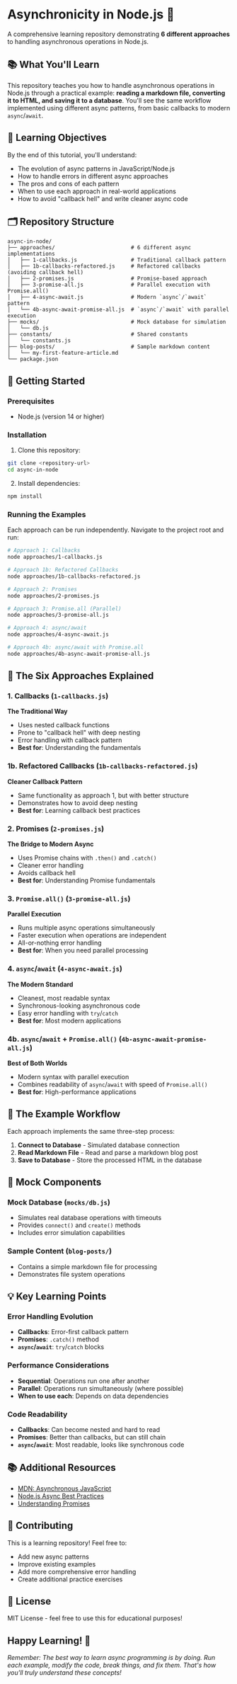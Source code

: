 # Asynchronicity in Node.js 🚀

A comprehensive learning repository demonstrating **6 different approaches** to handling asynchronous operations in Node.js.

## 📚 What You'll Learn

This repository teaches you how to handle asynchronous operations in Node.js through a practical example: **reading a markdown file, converting it to HTML, and saving it to a database**. You'll see the same workflow implemented using different async patterns, from basic callbacks to modern `async`/`await`.

## 🎯 Learning Objectives

By the end of this tutorial, you'll understand:
- The evolution of async patterns in JavaScript/Node.js
- How to handle errors in different async approaches
- The pros and cons of each pattern
- When to use each approach in real-world applications
- How to avoid "callback hell" and write cleaner async code

## 🗂️ Repository Structure

```
async-in-node/
├── approaches/                        # 6 different async implementations
│   ├── 1-callbacks.js                 # Traditional callback pattern
│   ├── 1b-callbacks-refactored.js     # Refactored callbacks (avoiding callback hell)
│   ├── 2-promises.js                  # Promise-based approach
│   ├── 3-promise-all.js               # Parallel execution with Promise.all()
│   ├── 4-async-await.js               # Modern `async`/`await` pattern
│   └── 4b-async-await-promise-all.js  # `async`/`await` with parallel execution
├── mocks/                             # Mock database for simulation
│   └── db.js
├── constants/                         # Shared constants
│   └── constants.js
├── blog-posts/                        # Sample markdown content
│   └── my-first-feature-article.md
└── package.json
```

## 🚀 Getting Started

### Prerequisites
- Node.js (version 14 or higher)

### Installation

1. Clone this repository:
```bash
git clone <repository-url>
cd async-in-node
```

2. Install dependencies:
```bash
npm install
```

### Running the Examples

Each approach can be run independently. Navigate to the project root and run:

```bash
# Approach 1: Callbacks
node approaches/1-callbacks.js

# Approach 1b: Refactored Callbacks
node approaches/1b-callbacks-refactored.js

# Approach 2: Promises
node approaches/2-promises.js

# Approach 3: Promise.all (Parallel)
node approaches/3-promise-all.js

# Approach 4: async/await
node approaches/4-async-await.js

# Approach 4b: async/await with Promise.all
node approaches/4b-async-await-promise-all.js
```

## 📖 The Six Approaches Explained

### 1. Callbacks (`1-callbacks.js`)
**The Traditional Way**
- Uses nested callback functions
- Prone to "callback hell" with deep nesting
- Error handling with callback pattern
- **Best for**: Understanding the fundamentals

### 1b. Refactored Callbacks (`1b-callbacks-refactored.js`)
**Cleaner Callback Pattern**
- Same functionality as approach 1, but with better structure
- Demonstrates how to avoid deep nesting
- **Best for**: Learning callback best practices

### 2. Promises (`2-promises.js`)
**The Bridge to Modern Async**
- Uses Promise chains with `.then()` and `.catch()`
- Cleaner error handling
- Avoids callback hell
- **Best for**: Understanding Promise fundamentals

### 3. `Promise.all()` (`3-promise-all.js`)
**Parallel Execution**
- Runs multiple async operations simultaneously
- Faster execution when operations are independent
- All-or-nothing error handling
- **Best for**: When you need parallel processing

### 4. `async`/`await` (`4-async-await.js`)
**The Modern Standard**
- Cleanest, most readable syntax
- Synchronous-looking asynchronous code
- Easy error handling with `try`/`catch`
- **Best for**: Most modern applications

### 4b. `async`/`await` + `Promise.all()` (`4b-async-await-promise-all.js`)
**Best of Both Worlds**
- Modern syntax with parallel execution
- Combines readability of `async`/`await` with speed of `Promise.all()`
- **Best for**: High-performance applications

## 🔧 The Example Workflow

Each approach implements the same three-step process:

1. **Connect to Database** - Simulated database connection
2. **Read Markdown File** - Read and parse a markdown blog post
3. **Save to Database** - Store the processed HTML in the database

## 🧪 Mock Components

### Mock Database (`mocks/db.js`)
- Simulates real database operations with timeouts
- Provides `connect()` and `create()` methods
- Includes error simulation capabilities

### Sample Content (`blog-posts/`)
- Contains a simple markdown file for processing
- Demonstrates file system operations

## 💡 Key Learning Points

### Error Handling Evolution
- **Callbacks**: Error-first callback pattern
- **Promises**: `.catch()` method
- **`async`/`await`**: `try`/`catch` blocks

### Performance Considerations
- **Sequential**: Operations run one after another
- **Parallel**: Operations run simultaneously (where possible)
- **When to use each**: Depends on data dependencies

### Code Readability
- **Callbacks**: Can become nested and hard to read
- **Promises**: Better than callbacks, but can still chain
- **`async`/`await`**: Most readable, looks like synchronous code

## 📚 Additional Resources

- [MDN: Asynchronous JavaScript](https://developer.mozilla.org/en-US/docs/Learn/JavaScript/Asynchronous)
- [Node.js Async Best Practices](https://nodejs.org/en/docs/guides/blocking-vs-non-blocking/)
- [Understanding Promises](https://developer.mozilla.org/en-US/docs/Web/JavaScript/Reference/Global_Objects/Promise)

## 🤝 Contributing

This is a learning repository! Feel free to:
- Add new async patterns
- Improve existing examples
- Add more comprehensive error handling
- Create additional practice exercises

## 📄 License

MIT License - feel free to use this for educational purposes!

## **Happy Learning! 🎉**

*Remember: The best way to learn async programming is by doing. Run each example, modify the code, break things, and fix them. That's how you'll truly understand these concepts!*
